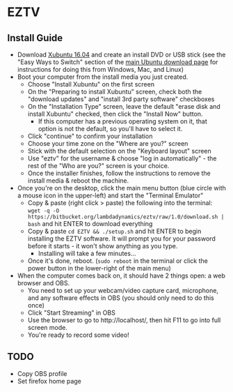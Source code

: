 # EZTV

## Install Guide

- Download [Xubuntu 16.04](https://xubuntu.org/getxubuntu/) and create an install DVD or USB stick (see the "Easy Ways to Switch" section of the [main Ubuntu download page](https://www.ubuntu.com/download/desktop) for instructions for doing this from Windows, Mac, and Linux)
- Boot your computer from the install media you just created.
  - Choose "Install Xubuntu" on the first screen
  - On the "Preparing to install Xubuntu" screen, check both the "download updates" and "install 3rd party software" checkboxes
  - On the "Installation Type" screen, leave the default "erase disk and install Xubuntu" checked, then click the "Install Now" button.
    - If this computer has a previous operating system on it, that option is not the default, so you'll have to select it.
  - Click "continue" to confirm your installation
  - Choose your time zone on the "Where are you?" screen
  - Stick with the default selection on the "Keyboard layout" screen
  - Use "eztv" for the username & choose "log in automatically" - the rest of the "Who are you?" screen is your choice.
  - Once the installer finishes, follow the instructions to remove the install media & reboot the machine.
- Once you're on the desktop, click the main menu button (blue circle with a mouse icon in the upper-left) and start the "Terminal Emulator"
  - Copy & paste (right click > paste) the following into the terminal: `wget -q -O https://bitbucket.org/lambdadynamics/eztv/raw/1.0/download.sh | bash` and hit ENTER to download everything
  - Copy & paste `cd EZTV && ./setup.sh` and hit ENTER to begin installing the EZTV software.  It will prompt you for your password before it starts - it won't show anything as you type.
    - Installing will take a few minutes...
  - Once it's done, reboot. (`sudo reboot` in the terminal or click the power button in the lower-right of the main menu)
- When the computer comes back on, it should have 2 things open: a web browser and OBS.  
  - You need to set up your webcam/video capture card, microphone, and any software effects in OBS (you should only need to do this once)
  - Click "Start Streaming" in OBS
  - Use the browser to go to http://localhost/, then hit F11 to go into full screen mode.
  - You're ready to record some video!


## TODO
 - Copy OBS profile
 - Set firefox home page
